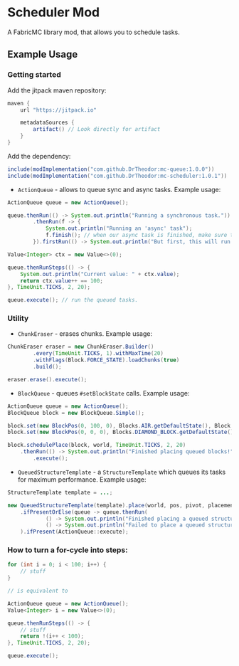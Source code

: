 # Scheduler Mod
A FabricMC library mod, that allows you to schedule tasks.

## Example Usage

### Getting started

Add the jitpack maven repository:
```groovy
maven {
    url "https://jitpack.io"

    metadataSources {
        artifact() // Look directly for artifact
    }
}
```

Add the dependency:
```groovy
include(modImplementation("com.github.DrTheodor:mc-queue:1.0.0"))
include(modImplementation("com.github.DrTheodor:mc-scheduler:1.0.1"))
```

- `ActionQueue` - allows to queue sync and async tasks. Example usage:
```java
ActionQueue queue = new ActionQueue();

queue.thenRun(() -> System.out.println("Running a synchronous task."))
        .thenRun(f -> {
            System.out.println("Running an 'async' task");
            f.finish(); // when our async task is finished, make sure to 'finish' it.
        }).firstRun(() -> System.out.println("But first, this will run."));

Value<Integer> ctx = new Value<>(0);

queue.thenRunSteps(() -> {
    System.out.println("Current value: " + ctx.value);
    return ctx.value++ == 100;
}, TimeUnit.TICKS, 2, 20);

queue.execute(); // run the queued tasks.
```

### Utility
- `ChunkEraser` - erases chunks. Example usage:
```java
ChunkEraser eraser = new ChunkEraser.Builder()
        .every(TimeUnit.TICKS, 1).withMaxTime(20)
        .withFlags(Block.FORCE_STATE).loadChunks(true)
        .build();

eraser.erase().execute();
```

- `BlockQueue` - queues `#setBlockState` calls. Example usage:
```java
ActionQueue queue = new ActionQueue();
BlockQueue block = new BlockQueue.Simple();

block.set(new BlockPos(0, 100, 0), Blocks.AIR.getDefaultState(), Block.FORCE_STATE);
block.set(new BlockPos(0, 0, 0), Blocks.DIAMOND_BLOCK.getDefaultState());

block.schedulePlace(block, world, TimeUnit.TICKS, 2, 20)
    .thenRun(() -> System.out.println("Finished placing queued blocks!"))
        .execute();
```

- `QueuedStructureTemplate` - a `StructureTemplate` which queues its tasks for maximum performance. Example usage:
```java
StructureTemplate template = ...;

new QueuedStructureTemplate(template).place(world, pos, pivot, placementData, random, flags)
    .ifPresentOrElse(queue -> queue.thenRun(
            () -> System.out.println("Finished placing a queued structure!")),
            () -> System.out.println("Failed to place a queued structure!")
    ).ifPresent(ActionQueue::execute);
```

### How to turn a for-cycle into steps:
```java
for (int i = 0; i < 100; i++) {
    // stuff
}

// is equivalent to

ActionQueue queue = new ActionQueue();
Value<Integer> i = new Value<>(0);

queue.thenRunSteps(() -> {
    // stuff
    return !(i++ < 100);
}, TimeUnit.TICKS, 2, 20);

queue.execute();
```